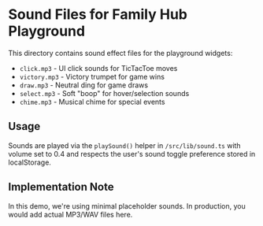 # Sound Files for Family Hub Playground

This directory contains sound effect files for the playground widgets:

- `click.mp3` - UI click sounds for TicTacToe moves
- `victory.mp3` - Victory trumpet for game wins  
- `draw.mp3` - Neutral ding for game draws
- `select.mp3` - Soft "boop" for hover/selection sounds
- `chime.mp3` - Musical chime for special events

## Usage

Sounds are played via the `playSound()` helper in `/src/lib/sound.ts` with volume set to 0.4 and respects the user's sound toggle preference stored in localStorage.

## Implementation Note

In this demo, we're using minimal placeholder sounds. In production, you would add actual MP3/WAV files here.